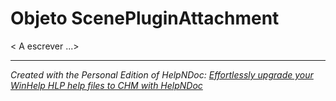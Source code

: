 # Objeto ScenePluginAttachment

\< A escrever ...\>

***
_Created with the Personal Edition of HelpNDoc: [Effortlessly upgrade your WinHelp HLP help files to CHM with HelpNDoc](<https://www.helpndoc.com/step-by-step-guides/how-to-convert-a-hlp-winhelp-help-file-to-a-chm-html-help-help-file/>)_

